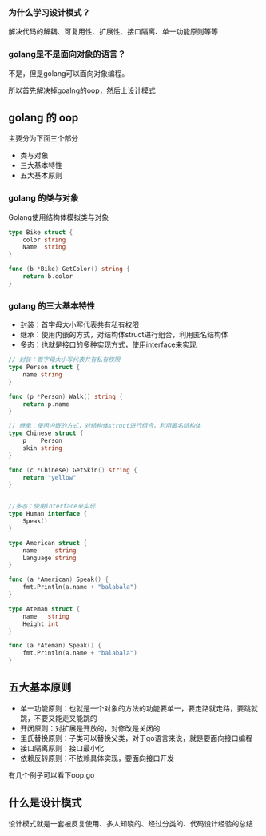 ### 为什么学习设计模式？

解决代码的解耦、可复用性、扩展性、接口隔离、单一功能原则等等

### golang是不是面向对象的语言？

不是，但是golang可以面向对象编程。

所以首先解决掉goalng的oop，然后上设计模式

## golang 的 oop
主要分为下面三个部分
- 类与对象
- 三大基本特性
- 五大基本原则

### golang 的类与对象

Golang使用结构体模拟类与对象
```go
type Bike struct {
	color string
	Name  string
}

func (b *Bike) GetColor() string {
	return b.color
}
```

### golang 的三大基本特性
- 封装：首字母大小写代表共有私有权限
- 继承：使用内嵌的方式，对结构体struct进行组合，利用匿名结构体
- 多态：也就是接口的多种实现方式，使用interface来实现

```go
// 封装：首字母大小写代表共有私有权限
type Person struct {
	name string
}

func (p *Person) Walk() string {
	return p.name
}

// 继承：使用内嵌的方式，对结构体struct进行组合，利用匿名结构体
type Chinese struct {
	p    Person
	skin string
}

func (c *Chinese) GetSkin() string {
	return "yellow"
}


//多态：使用interface来实现
type Human interface {
	Speak()
}

type American struct {
	name     string
	Language string
}

func (a *American) Speak() {
	fmt.Println(a.name + "balabala")
}

type Ateman struct {
	name   string
	Height int
}

func (a *Ateman) Speak() {
	fmt.Println(a.name + "balabala")
}
```


## 五大基本原则
- 单一功能原则：也就是一个对象的方法的功能要单一，要走路就走路，要跳就跳，不要又能走又能跳的
- 开闭原则：对扩展是开放的，对修改是关闭的
- 里氏替换原则：子类可以替换父类，对于go语言来说，就是要面向接口编程
- 接口隔离原则：接口最小化
- 依赖反转原则：不依赖具体实现，要面向接口开发

有几个例子可以看下oop.go


## 什么是设计模式
设计模式就是一套被反复使用、多人知晓的、经过分类的、代码设计经验的总结






